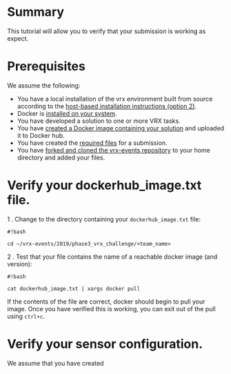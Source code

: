 # Summary
This tutorial will allow you to verify that your submission is working as expect.

# Prerequisites
We assume the following:

* You have a local installation of the vrx environment built from source according to the [host-based installation instructions (option 2)](https://bitbucket.org/osrf/vrx/wiki/tutorials/SystemSetupInstall).
* Docker is [installed on your system](https://docs.docker.com/install/linux/docker-ce/ubuntu/).
* You have developed a solution to one or more VRX tasks.
* You have [created a Docker image containing your solution](https://bitbucket.org/osrf/vrx/wiki/tutorials/Creating%20a%20Dockerhub%20image%20for%20submission) and uploaded it to Docker hub.
* You have created the [required files](https://bitbucket.org/osrf/vrx/wiki/events/19/vrx_challenge) for a submission.
* You have [forked and cloned the vrx-events repository](https://bitbucket.org/osrf/vrx/wiki/submission_process) to your home directory and added your files.


# Verify your dockerhub_image.txt file.

1 . Change to the directory containing your `dockerhub_image.txt` file:

```
#!bash

cd ~/vrx-events/2019/phase3_vrx_challenge/<team_name>
```

2 . Test that your file contains the name of a reachable docker image (and version):

```
#!bash
    
cat dockerhub_image.txt | xargs docker pull
```

If the contents of the file are correct, docker should begin to pull your image. Once you have verified this is working, you can exit out of the pull using `ctrl+c`.

# Verify your sensor configuration.
We assume that you have created